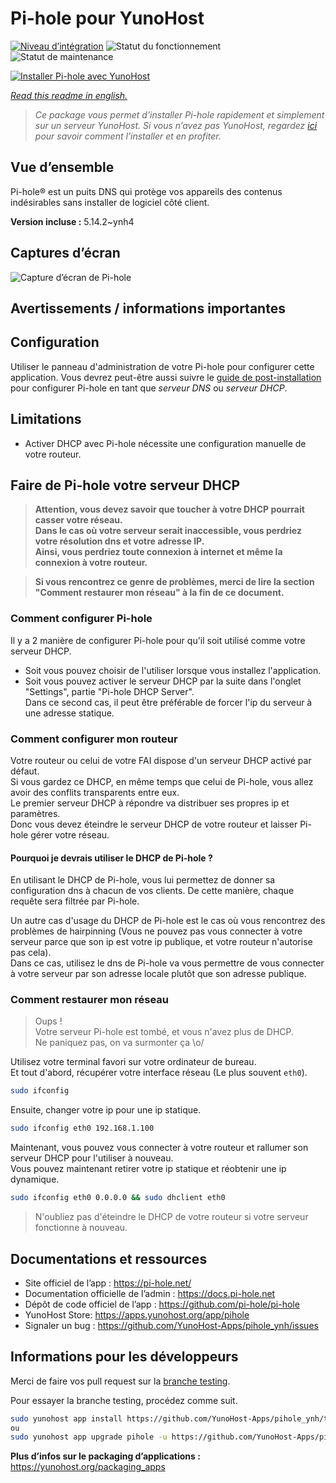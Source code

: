 <!--
N.B.: This README was automatically generated by https://github.com/YunoHost/apps/tree/master/tools/README-generator
It shall NOT be edited by hand.
-->

# Pi-hole pour YunoHost

[![Niveau d’intégration](https://dash.yunohost.org/integration/pihole.svg)](https://dash.yunohost.org/appci/app/pihole) ![Statut du fonctionnement](https://ci-apps.yunohost.org/ci/badges/pihole.status.svg) ![Statut de maintenance](https://ci-apps.yunohost.org/ci/badges/pihole.maintain.svg)

[![Installer Pi-hole avec YunoHost](https://install-app.yunohost.org/install-with-yunohost.svg)](https://install-app.yunohost.org/?app=pihole)

*[Read this readme in english.](./README.md)*

> *Ce package vous permet d’installer Pi-hole rapidement et simplement sur un serveur YunoHost.
Si vous n’avez pas YunoHost, regardez [ici](https://yunohost.org/#/install) pour savoir comment l’installer et en profiter.*

## Vue d’ensemble

Pi-hole® est un puits DNS qui protège vos appareils des contenus indésirables sans installer de logiciel côté client.


**Version incluse :** 5.14.2~ynh4

## Captures d’écran

![Capture d’écran de Pi-hole](./doc/screenshots/dashboard.png)

## Avertissements / informations importantes

## Configuration

Utiliser le panneau d'administration de votre Pi-hole pour configurer cette application. Vous devrez peut-être aussi suivre le [guide de post-installation](https://docs.pi-hole.net/main/post-install/) pour configurer Pi-hole en tant que *serveur DNS* ou *serveur DHCP*.

## Limitations

* Activer DHCP avec Pi-hole nécessite une configuration manuelle de votre routeur.

## Faire de Pi-hole votre serveur DHCP

> **Attention, vous devez savoir que toucher à votre DHCP pourrait casser votre réseau.  
Dans le cas où votre serveur serait inaccessible, vous perdriez votre résolution dns et votre adresse IP.  
Ainsi, vous perdriez toute connexion à internet et même la connexion à votre routeur.**

> **Si vous rencontrez ce genre de problèmes, merci de lire la section "Comment restaurer mon réseau" à la fin de ce document.**

### Comment configurer Pi-hole

Il y a 2 manière de configurer Pi-hole pour qu'il soit utilisé comme votre serveur DHCP.
- Soit vous pouvez choisir de l'utiliser lorsque vous installez l'application.
- Soit vous pouvez activer le serveur DHCP par la suite dans l'onglet "Settings", partie "Pi-hole DHCP Server".  
Dans ce second cas, il peut être préférable de forcer l'ip du serveur à une adresse statique.

### Comment configurer mon routeur

Votre routeur ou celui de votre FAI dispose d'un serveur DHCP activé par défaut.  
Si vous gardez ce DHCP, en même temps que celui de Pi-hole, vous allez avoir des conflits transparents entre eux.  
Le premier serveur DHCP à répondre va distribuer ses propres ip et paramètres.  
Donc vous devez éteindre le serveur DHCP de votre routeur et laisser Pi-hole gérer votre réseau.

#### Pourquoi je devrais utiliser le DHCP de Pi-hole ?

En utilisant le DHCP de Pi-hole, vous lui permettez de donner sa configuration dns à chacun de vos clients. De cette manière, chaque requête sera filtrée par Pi-hole.

Un autre cas d'usage du DHCP de Pi-hole est le cas où vous rencontrez des problèmes de hairpinning (Vous ne pouvez pas vous connecter à votre serveur parce que son ip est votre ip publique, et votre routeur n'autorise pas cela).  
Dans ce cas, utilisez le dns de Pi-hole va vous permettre de vous connecter à votre serveur par son adresse locale plutôt que son adresse publique.

### Comment restaurer mon réseau

> Oups !  
Votre serveur Pi-hole est tombé, et vous n'avez plus de DHCP.  
Ne paniquez pas, on va surmonter ça \o/

Utilisez votre terminal favori sur votre ordinateur de bureau.  
Et tout d'abord, récupérer votre interface réseau (Le plus souvent `eth0`).
``` bash
sudo ifconfig
```

Ensuite, changer votre ip pour une ip statique.
``` bash
sudo ifconfig eth0 192.168.1.100
```

Maintenant, vous pouvez vous connecter à votre routeur et rallumer son serveur DHCP pour l'utiliser à nouveau.  
Vous pouvez maintenant retirer votre ip statique et réobtenir une ip dynamique.
``` bash
sudo ifconfig eth0 0.0.0.0 && sudo dhclient eth0
```

> N'oubliez pas d'éteindre le DHCP de votre routeur si votre serveur fonctionne à nouveau.

## Documentations et ressources

* Site officiel de l’app : <https://pi-hole.net/>
* Documentation officielle de l’admin : <https://docs.pi-hole.net>
* Dépôt de code officiel de l’app : <https://github.com/pi-hole/pi-hole>
* YunoHost Store: <https://apps.yunohost.org/app/pihole>
* Signaler un bug : <https://github.com/YunoHost-Apps/pihole_ynh/issues>

## Informations pour les développeurs

Merci de faire vos pull request sur la [branche testing](https://github.com/YunoHost-Apps/pihole_ynh/tree/testing).

Pour essayer la branche testing, procédez comme suit.

``` bash
sudo yunohost app install https://github.com/YunoHost-Apps/pihole_ynh/tree/testing --debug
ou
sudo yunohost app upgrade pihole -u https://github.com/YunoHost-Apps/pihole_ynh/tree/testing --debug
```

**Plus d’infos sur le packaging d’applications :** <https://yunohost.org/packaging_apps>